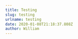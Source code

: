 ```yaml
---
title: Testing
slug: testing
urlname: testing
date: 2020-01-08T21:18:37.808Z
author: William
---
```


